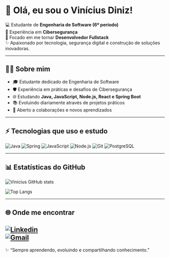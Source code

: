 # 👋 Olá, eu sou o Vinícius Diniz!

💻 Estudante de **Engenharia de Software (6º período)**  
🔐 Experiência em **Cibersegurança**  
🚀 Focado em me tornar **Desenvolvedor Fullstack**  
✨ Apaixonado por tecnologia, segurança digital e construção de soluções inovadoras.  

---

## 🧑‍💻 Sobre mim
- 🎓 Estudante dedicado de Engenharia de Software  
- 🛡️ Experiência em práticas e desafios de Cibersegurança  
- 🌐 Estudando **Java, JavaScript, Node.js, React e Spring Boot**  
- 📚 Evoluindo diariamente através de projetos práticos  
- 🤝 Aberto a colaborações e novos aprendizados  

---

## ⚡ Tecnologias que uso e estudo

![Java](https://img.shields.io/badge/Java-ED8B00?style=for-the-badge&logo=java&logoColor=white)
![Spring](https://img.shields.io/badge/Spring-6DB33F?style=for-the-badge&logo=spring&logoColor=white)
![JavaScript](https://img.shields.io/badge/JavaScript-F7DF1E?style=for-the-badge&logo=javascript&logoColor=black)
![Node.js](https://img.shields.io/badge/Node.js-43853D?style=for-the-badge&logo=node.js&logoColor=white)
![Git](https://img.shields.io/badge/Git-F05032?style=for-the-badge&logo=git&logoColor=white)
![PostgreSQL](https://img.shields.io/badge/PostgreSQL-316192?style=for-the-badge&logo=postgresql&logoColor=white)

---

## 📊 Estatísticas do GitHub

![Vinicius GitHub stats](https://github-readme-stats.vercel.app/api?username=viniciusd7&show_icons=true&theme=radical)

![Top Langs](https://github-readme-stats.vercel.app/api/top-langs/?username=viniciusd7&layout=compact&theme=radical)

---

## 🌐 Onde me encontrar
[![Linkedin](https://img.shields.io/badge/LinkedIn-0077B5?style=for-the-badge&logo=linkedin&logoColor=white)](https://www.linkedin.com/in/vinícius-diniz-4b3a71324/)  
[![Gmail](https://img.shields.io/badge/Gmail-D14836?style=for-the-badge&logo=gmail&logoColor=white)](mailto:viniciusdm967@gmail.com)  
---

✨ “Sempre aprendendo, evoluindo e compartilhando conhecimento.”  
